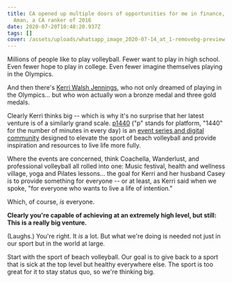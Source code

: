 ```yaml
---
title: CA opened up multiple doors of opportunities for me in finance, says
  Aman, a CA ranker of 2016
date: 2020-07-20T10:48:20.937Z
tags: []
cover: /assets/uploads/whatsapp_image_2020-07-14_at_1-removebg-preview.png
---
```

<!--StartFragment-->

Millions of people like to play volleyball. Fewer want to play in high school. Even fewer hope to play in college. Even fewer imagine themselves playing in the Olympics.

And then there's [Kerri Walsh Jennings](https://twitter.com/kerrileewalsh), who not only dreamed of playing in the Olympics... but who won actually won a bronze medal and three gold medals.

Clearly Kerri thinks big -- which is why it's no surprise that her latest venture is of a similarly grand scale. [p1440](https://www.p1440.com/) ("p" stands for platform, "1440" for the number of minutes in every day) is an [event series and digital community](https://www.p1440.com/faq.php) designed to elevate the sport of beach volleyball and provide inspiration and resources to live life more fully.

Where the events are concerned, think Coachella, Wanderlust, and professional volleyball all rolled into one: Music festival, health and wellness village, yoga and Pilates lessons... the goal for Kerri and her husband Casey is to provide something for everyone -- or at least, as Kerri said when we spoke, "for everyone who wants to live a life of intention."

Which, of course, *is* everyone.

**Clearly you're capable of achieving at an extremely high level, but still: This is a really big venture.**

(Laughs.) You're right. It *is* a lot. But what we're doing is needed not just in our sport but in the world at large.

Start with the sport of beach volleyball. Our goal is to give back to a sport that is sick at the top level but healthy everywhere else. The sport is too great for it to stay status quo, so we're thinking big.

<!--EndFragment-->